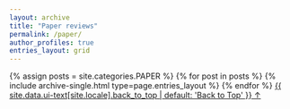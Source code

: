 ```yaml
---
layout: archive
title: "Paper reviews"
permalink: /paper/
author_profiles: true
entries_layout: grid
---
```


{% assign posts = site.categories.PAPER %}
{% for post in posts %} 
  {% include archive-single.html type=page.entries_layout %} 
{% endfor %}
<a href="#page-title" class="back-to-top">{{ site.data.ui-text[site.locale].back_to_top | default: 'Back to Top' }} &uarr;</a>